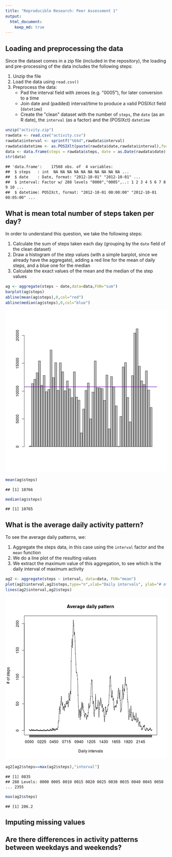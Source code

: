 ```yaml
---
title: "Reproducible Research: Peer Assessment 1"
output: 
  html_document:
    keep_md: true
---
```



## Loading and preprocessing the data

Since the dataset comes in a zip file (included in the repository), the loading and pre-processing of the data includes the following steps:

1. Unzip the file
2. Load the data using ```read.csv()```
3. Preprocess the data:
    * Pad the interval field with zeroes (e.g. "0005"), for later conversion to a time
    * Join date and (padded) interval/time to produce a valid POSIXct field (```datetime```)
    * Create the "clean" dataset with the number of ```steps```, the ```date``` (as an R date), the ```interval``` (as a factor) and the (POSIXct) ```datetime```
    


```r
unzip("activity.zip")
rawdata <- read.csv("activity.csv")
rawdata$interval <- sprintf("%04d",rawdata$interval)
rawdata$datetime <- as.POSIXlt(paste(rawdata$date,rawdata$interval),format="%Y-%m-%d %H%M")
data <- data.frame(steps = rawdata$steps, date = as.Date(rawdata$date), interval = as.factor(rawdata$interval), datetime = rawdata$datetime)
str(data)
```

```
## 'data.frame':	17568 obs. of  4 variables:
##  $ steps   : int  NA NA NA NA NA NA NA NA NA NA ...
##  $ date    : Date, format: "2012-10-01" "2012-10-01" ...
##  $ interval: Factor w/ 288 levels "0000","0005",..: 1 2 3 4 5 6 7 8 9 10 ...
##  $ datetime: POSIXct, format: "2012-10-01 00:00:00" "2012-10-01 00:05:00" ...
```

## What is mean total number of steps taken per day?

In order to understand this question, we take the following steps:

1. Calculate the sum of steps taken each day (grouping by the ```date``` field of the clean dataset)
2. Draw a histogram of the step values (with a simple barplot, since we already have the aggregate), adding a red line for the mean of daily steps, and a blue one for the median
3. Calculate the exact values of the mean and the median of the step values


```r
ag <- aggregate(steps ~ date,data=data,FUN="sum")
barplot(ag$steps)
abline(mean(ag$steps),0,col="red")
abline(median(ag$steps),0,col="blue")
```

![plot of chunk unnamed-chunk-2](figure/unnamed-chunk-2.png) 

```r
mean(ag$steps)
```

```
## [1] 10766
```

```r
median(ag$steps)
```

```
## [1] 10765
```

## What is the average daily activity pattern?

To see the average daily patterns, we:

1. Aggregate the steps data, in this case using the ```interval``` factor and the ```mean``` function
2. We do a line plot of the resulting values
3. We extract the maximum value of this aggregation, to see which is the daily interval of maximum activity


```r
ag2 <- aggregate(steps ~ interval, data=data, FUN="mean")
plot(ag2$interval,ag2$steps,type="n",xlab="Daily intervals", ylab="# of steps", main="Average daily pattern")
lines(ag2$interval,ag2$steps)
```

![plot of chunk unnamed-chunk-3](figure/unnamed-chunk-3.png) 

```r
ag2[ag2$steps==max(ag2$steps),"interval"]
```

```
## [1] 0835
## 288 Levels: 0000 0005 0010 0015 0020 0025 0030 0035 0040 0045 0050 ... 2355
```

```r
max(ag2$steps)
```

```
## [1] 206.2
```

## Imputing missing values



## Are there differences in activity patterns between weekdays and weekends?
